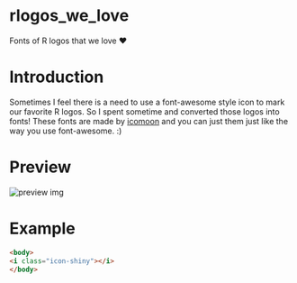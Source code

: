# rlogos_we_love
Fonts of R logos that we love ❤️

# Introduction
Sometimes I feel there is a need to use a font-awesome style icon to mark our favorite R logos. So I spent sometime and converted those logos into fonts! These fonts are made by [icomoon](https://icomoon.io/) and you can just them just like the way you use font-awesome. :)

# Preview
![preview img](https://cloud.githubusercontent.com/assets/7014590/15507105/2a976e88-2198-11e6-81c0-efd2cb757e01.png)

# Example
```html
<body>
<i class="icon-shiny"></i>
</body>
```
